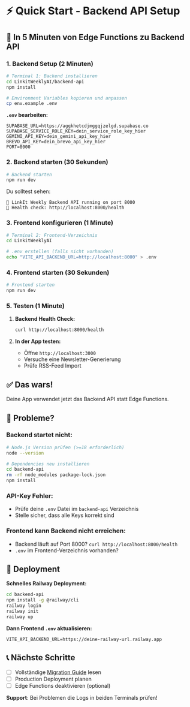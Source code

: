 # ⚡ Quick Start - Backend API Setup

## 🚀 In 5 Minuten von Edge Functions zu Backend API

### 1. Backend Setup (2 Minuten)

```bash
# Terminal 1: Backend installieren
cd LinkitWeeklyAI/backend-api
npm install

# Environment Variables kopieren und anpassen
cp env.example .env
```

**`.env` bearbeiten:**
```env
SUPABASE_URL=https://aggkhetcdjmggqjzelgd.supabase.co
SUPABASE_SERVICE_ROLE_KEY=dein_service_role_key_hier
GEMINI_API_KEY=dein_gemini_api_key_hier
BREVO_API_KEY=dein_brevo_api_key_hier
PORT=8000
```

### 2. Backend starten (30 Sekunden)

```bash
# Backend starten
npm run dev
```

Du solltest sehen:
```
🚀 LinkIt Weekly Backend API running on port 8000
📍 Health check: http://localhost:8000/health
```

### 3. Frontend konfigurieren (1 Minute)

```bash
# Terminal 2: Frontend-Verzeichnis
cd LinkitWeeklyAI

# .env erstellen (falls nicht vorhanden)
echo "VITE_API_BACKEND_URL=http://localhost:8000" > .env
```

### 4. Frontend starten (30 Sekunden)

```bash
# Frontend starten
npm run dev
```

### 5. Testen (1 Minute)

1. **Backend Health Check:**
   ```bash
   curl http://localhost:8000/health
   ```

2. **In der App testen:**
   - Öffne `http://localhost:3000`
   - Versuche eine Newsletter-Generierung
   - Prüfe RSS-Feed Import

## ✅ Das wars!

Deine App verwendet jetzt das Backend API statt Edge Functions.

## 🐛 Probleme?

### Backend startet nicht:
```bash
# Node.js Version prüfen (>=18 erforderlich)
node --version

# Dependencies neu installieren
cd backend-api
rm -rf node_modules package-lock.json
npm install
```

### API-Key Fehler:
- Prüfe deine `.env` Datei im `backend-api` Verzeichnis
- Stelle sicher, dass alle Keys korrekt sind

### Frontend kann Backend nicht erreichen:
- Backend läuft auf Port 8000? `curl http://localhost:8000/health`
- `.env` im Frontend-Verzeichnis vorhanden?

## 🚀 Deployment

**Schnelles Railway Deployment:**
```bash
cd backend-api
npm install -g @railway/cli
railway login
railway init
railway up
```

**Dann Frontend `.env` aktualisieren:**
```env
VITE_API_BACKEND_URL=https://deine-railway-url.railway.app
```

## 📞 Nächste Schritte

- [ ] Vollständige [Migration Guide](./MIGRATION-TO-BACKEND-API.md) lesen
- [ ] Production Deployment planen
- [ ] Edge Functions deaktivieren (optional)

**Support**: Bei Problemen die Logs in beiden Terminals prüfen! 
